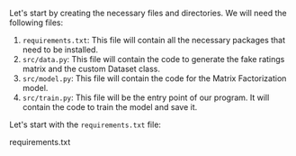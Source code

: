 Let's start by creating the necessary files and directories. We will need the following files:

1. `requirements.txt`: This file will contain all the necessary packages that need to be installed.
2. `src/data.py`: This file will contain the code to generate the fake ratings matrix and the custom Dataset class.
3. `src/model.py`: This file will contain the code for the Matrix Factorization model.
4. `src/train.py`: This file will be the entry point of our program. It will contain the code to train the model and save it.

Let's start with the `requirements.txt` file:

requirements.txt
